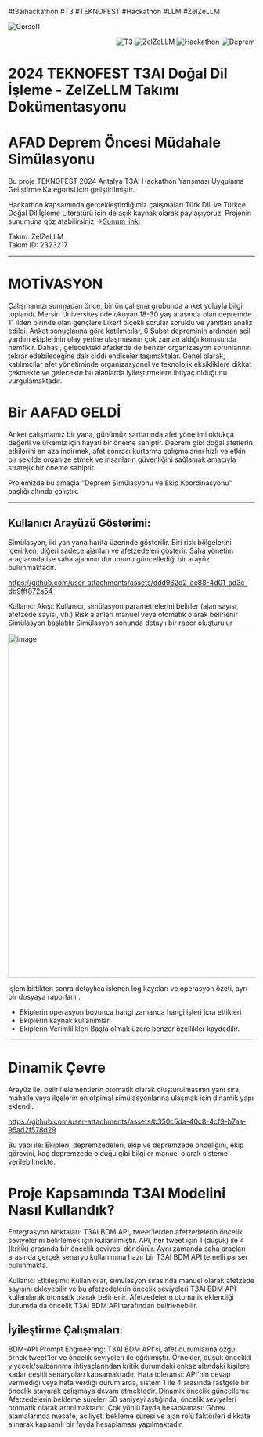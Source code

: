 
#t3aihackathon #T3 #TEKNOFEST #Hackathon #LLM #ZelZeLLM

![Gorsel1](https://github.com/user-attachments/assets/ab724467-24c3-4c2e-a7f3-88be27d6b37c)
<div style="text-align: right;">

![T3](https://img.shields.io/badge/T3_Vakfı-blue)
![ZelZeLLM](https://img.shields.io/badge/ZelZeLLM-purple)
![Hackathon](https://img.shields.io/badge/Hackathon-yellow)
![Deprem](https://img.shields.io/badge/Deprem_Simulatoru-black)
</div>

# 2024 TEKNOFEST T3AI Doğal Dil İşleme - ZelZeLLM Takımı Dokümentasyonu
# AFAD Deprem Öncesi Müdahale Simülasyonu 
Bu proje TEKNOFEST 2024 Antalya T3AI Hackathon Yarışması Uygulama Geliştirme Kategorisi için geliştirilmiştir.



Hackathon kapsamında gerçekleştirdiğimiz çalışmaları Türk Dili ve Türkçe Doğal Dil İşleme Literatürü için de açık kaynak olarak paylaşıyoruz. 
Projenin sunumuna göz atabilirsiniz ->[Sunum linki](https://www.canva.com/design/DAGP_DaTFE/OSgWWIgIoOgGHdMnGdwhMQ/edit?utm_content=DAGP_DaTFE&utm_campaign=designshare&utm_medium=link2&utm_source=sharebutton)

Takım: ZelZeLLM <br>
Takım ID: 2323217
___________________________________________________________________________________________________________

# MOTİVASYON 
Çalışmamızı sunmadan önce, bir ön çalışma grubunda anket yoluyla bilgi toplandı. Mersin Üniversitesinde okuyan 18-30 yaş arasında olan depremde 11 ilden birinde olan gençlere
Likert ölçekli sorular soruldu ve yanıtları analiz edildi. Anket sonuçlarına göre katılımcılar, 6 Şubat depreminin ardından acil yardım ekiplerinin olay yerine ulaşmasının çok zaman aldığı konusunda hemfikir. Dahası, gelecekteki afetlerde de benzer organizasyon sorunlarının tekrar edebileceğine dair ciddi endişeler taşımaktalar.  Genel olarak, katılımcılar afet yönetiminde organizasyonel ve teknolojik eksikliklere dikkat çekmekte ve gelecekte bu alanlarda iyileştirmelere ihtiyaç olduğunu vurgulamaktadır.

# Bir AAFAD GELDİ

Anket çalışmamız bir yana, günümüz şartlarında afet yönetimi oldukça değerli ve ülkemiz için hayati bir öneme sahiptir. Deprem gibi doğal afetlerin etkilerini en aza indirmek, afet sonrası kurtarma çalışmalarını hızlı ve etkin bir şekilde organize etmek ve insanların güvenliğini sağlamak amacıyla stratejik bir öneme sahiptir.

Projemizde bu amaçla "Deprem Simülasyonu ve Ekip Koordinasyonu" başlığı altında çalıştık. 

________________________________________________________________

## Kullanıcı Arayüzü Gösterimi: 
Simülasyon, iki yan yana harita üzerinde gösterilir. Biri risk bölgelerini içerirken, diğeri sadece ajanları ve afetzedeleri gösterir. Saha yönetim araçlarında ise saha ajanının durumunu güncellediği bir arayüz bulunmaktadır.

https://github.com/user-attachments/assets/ddd962d2-ae88-4d01-ad3c-db9fff872a54

Kullanıcı Akışı: Kullanıcı, simülasyon parametrelerini belirler (ajan sayısı, afetzede sayısı, vb.)
Risk alanları manuel veya otomatik olarak belirlenir
Simülasyon başlatılır
Simülasyon sonunda detaylı bir rapor oluşturulur

<img src="https://github.com/user-attachments/assets/abcb24a0-37b5-463c-ba31-41ccef0fdbf7" alt="image" width="700"/>

İşlem bittikten sonra detaylıca işlenen log kayıtları ve operasyon özeti, ayrı bir dosyaya raporlanır.
* Ekiplerin operasyon boyunca hangi zamanda hangi işleri icra ettikleri
* Ekiplerin kaynak kullanımları
* Ekiplerin Verimlilikleri
  Başta olmak üzere benzer özellikler kaydedilir. 

________________________________________________________________

# Dinamik Çevre

Arayüz ile, belirli elementlerin otomatik olarak oluşturulmasının yanı sıra, mahalle veya ilçelerin en otpimal simülasyonlarına ulaşmak için dinamik yapı eklendi. 

https://github.com/user-attachments/assets/b350c5da-40c8-4cf9-b7aa-95ad2f578d29

Bu yapı ile: 
Ekipleri, depremzedeleri, ekip ve depremzede önceliğini, ekip görevini, kaç depremzede olduğu gibi bilgiler manuel olarak sisteme verilebilmekte.


# Proje Kapsamında T3AI Modelini Nasıl Kullandık?

Entegrasyon Noktaları: T3AI BDM API, tweet'lerden afetzedelerin öncelik seviyelerini belirlemek için kullanılmıştır. API, her tweet için 1 (düşük) ile 4 (kritik) arasında bir öncelik seviyesi döndürür. Aynı zamanda saha araçları arasında gerçek senaryo kullanımına hazır bir  T3AI BDM API temelli parser bulunmakta.

Kullanıcı Etkileşimi: Kullanıcılar, simülasyon sırasında manuel olarak afetzede sayısını ekleyebilir ve bu afetzedelerin öncelik seviyeleri T3AI BDM API kullanılarak otomatik olarak belirlenir. Afetzedelerin otomatik eklendiği durumda da öncelik T3AI BDM API tarafından belirlenebilir.

## İyileştirme Çalışmaları: 

BDM-API Prompt Engineering: T3AI BDM API'si, afet durumlarına özgü örnek tweet'ler ve öncelik seviyeleri ile eğitilmiştir. Örnekler, düşük öncelikli yiyecek/su/barınma ihtiyaçlarından kritik durumdaki enkaz altındaki kişilere kadar çeşitli senaryoları kapsamaktadır.
Hata toleransı: API'nin cevap vermediği veya hata verdiği durumlarda, sistem 1 ile 4 arasında rastgele bir öncelik atayarak çalışmaya devam etmektedir.
Dinamik öncelik güncelleme: Afetzedelerin bekleme süreleri 50 saniyeyi aştığında, öncelik seviyeleri otomatik olarak artırılmaktadır.
Çok yönlü fayda hesaplaması: Görev atamalarında mesafe, aciliyet, bekleme süresi ve ajan rolü faktörleri dikkate alınarak kapsamlı bir fayda hesaplaması yapılmaktadır.
